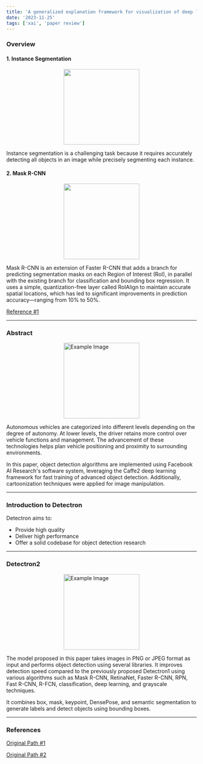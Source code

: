 ```yaml
---
title: 'A generalized explanation framework for visualization of deep learning model predictions'
date: '2023-11-25'
tags: ['xai', 'paper review']
---
```


### Overview

#### 1. Instance Segmentation

<img src="https://img1.daumcdn.net/thumb/R1280x0/?scode=mtistory2&fname=https%3A%2F%2Fblog.kakaocdn.net%2Fdn%2FbRHsAP%2FbtqWUpxkKIH%2FL7l9x3pcMKL8fBS2qEzbzk%2Fimg.jpg" style="display: block; margin: 0 auto; height:200;" />

Instance segmentation is a challenging task because it requires accurately detecting all objects in an image while precisely segmenting each instance.

#### 2. Mask R-CNN

<img src="https://img1.daumcdn.net/thumb/R1280x0/?scode=mtistory2&fname=https%3A%2F%2Fblog.kakaocdn.net%2Fdn%2Fcx1zeb%2FbtqWX5EbBpp%2FSDi2o1RDnpCCs2ckVpA8d0%2Fimg.png" style="display: block; margin: 0 auto; height:200;" />

Mask R-CNN is an extension of Faster R-CNN that adds a branch for predicting segmentation masks on each Region of Interest (RoI), in parallel with the existing branch for classification and bounding box regression. It uses a simple, quantization-free layer called RoIAlign to maintain accurate spatial locations, which has led to significant improvements in prediction accuracy—ranging from 10% to 50%.

[Reference #1](https://herbwood.tistory.com/20)

---

### Abstract

<img src="https://velog.velcdn.com/images%2Fjunyoung9696%2Fpost%2Fcb3ef352-6b20-41f4-8962-65526a847d41%2F66535560-d3422200-eace-11e9-9123-5535d469db19.png" alt="Example Image" style="display: block; margin: 0 auto; height:200;" />

Autonomous vehicles are categorized into different levels depending on the degree of autonomy. At lower levels, the driver retains more control over vehicle functions and management. The advancement of these technologies helps plan vehicle positioning and proximity to surrounding environments.

In this paper, object detection algorithms are implemented using Facebook AI Research's software system, leveraging the Caffe2 deep learning framework for fast training of advanced object detection. Additionally, cartoonization techniques were applied for image manipulation.

---

### Introduction to Detectron

Detectron aims to:

- Provide high quality
- Deliver high performance
- Offer a solid codebase for object detection research

---

### Detectron2

<img src="https://velog.velcdn.com/images%2Fjunyoung9696%2Fpost%2Ffdfa5ffd-b6aa-4ca4-8289-d386029ed9b3%2F9.PNG" alt="Example Image" style="display: block; margin: 0 auto; height:200;" />

The model proposed in this paper takes images in PNG or JPEG format as input and performs object detection using several libraries. It improves detection speed compared to the previously proposed Detectron1 using various algorithms such as Mask R-CNN, RetinaNet, Faster R-CNN, RPN, Fast R-CNN, R-FCN, classification, deep learning, and grayscale techniques.

It combines box, mask, keypoint, DensePose, and semantic segmentation to generate labels and detect objects using bounding boxes.

---

### References

[Original Path #1](https://arxiv.org/pdf/1703.06870)

[Original Path #2](https://www.ijert.org/research/detectron2-object-detection-manipulating-images-using-cartoonization-IJERTV10IS080122.pdf)
